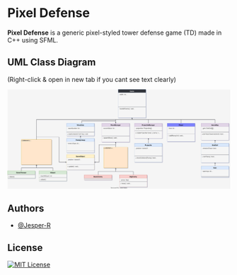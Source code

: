 


# Pixel Defense

**Pixel Defense** is a generic pixel-styled tower defense game (TD) made in C++ using SFML.
## UML Class Diagram
(Right-click & open in new tab if you cant see text clearly)

![Class Diagram](PixelDefense.drawio.svg)


## Authors

- [@Jesper-R](https://github.com/Jesper-R)


## License

[![MIT License](https://img.shields.io/badge/License-MIT-green.svg)](https://choosealicense.com/licenses/mit/)

